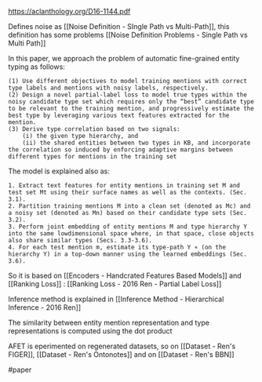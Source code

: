 https://aclanthology.org/D16-1144.pdf

Defines noise as [[Noise Definition - SIngle Path vs Multi-Path]], this definition has some problems [[Noise Definition Problems - Single Path vs Multi Path]]

In this paper, we approach the problem of automatic fine-grained entity typing as follows: 
	
	(1) Use different objectives to model training mentions with correct type labels and mentions with noisy labels, respectively. 
	(2) Design a novel partial-label loss to model true types within the noisy candidate type set which requires only the “best” candidate type to be relevant to the training mention, and progressively estimate the best type by leveraging various text features extracted for the mention. 
	(3) Derive type correlation based on two signals: 
		(i) the given type hierarchy, and 
		(ii) the shared entities between two types in KB, and incorporate the correlation so induced by enforcing adaptive margins between different types for mentions in the training set

The model is explained also as:

	1. Extract text features for entity mentions in training set M and test set Mt using their surface names as well as the contexts. (Sec. 3.1). 
	2. Partition training mentions M into a clean set (denoted as Mc) and a noisy set (denoted as Mn) based on their candidate type sets (Sec. 3.2). 
	3. Perform joint embedding of entity mentions M and type hierarchy Y into the same lowdimensional space where, in that space, close objects also share similar types (Secs. 3.3-3.6). 
	4. For each test mention m, estimate its type-path Y ∗ (on the hierarchy Y) in a top-down manner using the learned embeddings (Sec. 3.6).
	
So it is based on [[Encoders - Handcrated Features  Based Models]] and [[Ranking Loss]] : [[Ranking Loss - 2016 Ren - Partial Label Loss]]

Inference method is explained in [[Inference Method - Hierarchical Inference - 2016 Ren]]

The similarity between entity mention representation and type representations is computed using the dot product

AFET is eperimented on regenerated datasets, so on [[Dataset - Ren's FIGER]], [[Dataset - Ren's Ontonotes]] and on [[Dataset - Ren's BBN]]


#paper 